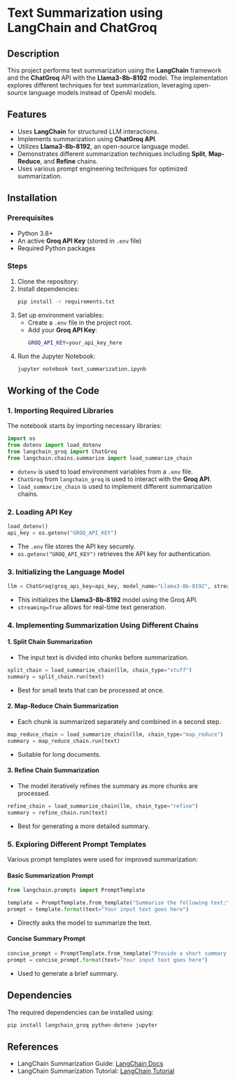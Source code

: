 # Text Summarization using LangChain and ChatGroq

## Description
This project performs text summarization using the **LangChain** framework and the **ChatGroq** API with the **Llama3-8b-8192** model. The implementation explores different techniques for text summarization, leveraging open-source language models instead of OpenAI models.

## Features
- Uses **LangChain** for structured LLM interactions.
- Implements summarization using **ChatGroq API**.
- Utilizes **Llama3-8b-8192**, an open-source language model.
- Demonstrates different summarization techniques including **Split**, **Map-Reduce**, and **Refine** chains.
- Uses various prompt engineering techniques for optimized summarization.

## Installation
### Prerequisites
- Python 3.8+
- An active **Groq API Key** (stored in `.env` file)
- Required Python packages

### Steps
1. Clone the repository:
2. Install dependencies:
   ```sh
   pip install -r requirements.txt
   ```
3. Set up environment variables:
   - Create a `.env` file in the project root.
   - Add your **Groq API Key**:
     ```sh
     GROQ_API_KEY=your_api_key_here
     ```
4. Run the Jupyter Notebook:
   ```sh
   jupyter notebook text_summarization.ipynb
   ```

## Working of the Code
### 1. Importing Required Libraries
The notebook starts by importing necessary libraries:
```python
import os
from dotenv import load_dotenv
from langchain_groq import ChatGroq
from langchain.chains.summarize import load_summarize_chain
```
- `dotenv` is used to load environment variables from a `.env` file.
- `ChatGroq` from `langchain_groq` is used to interact with the **Groq API**.
- `load_summarize_chain` is used to implement different summarization chains.

### 2. Loading API Key
```python
load_dotenv()
api_key = os.getenv("GROQ_API_KEY")
```
- The `.env` file stores the API key securely.
- `os.getenv("GROQ_API_KEY")` retrieves the API key for authentication.

### 3. Initializing the Language Model
```python
llm = ChatGroq(groq_api_key=api_key, model_name="Llama3-8b-8192", streaming=True)
```
- This initializes the **Llama3-8b-8192** model using the Groq API.
- `streaming=True` allows for real-time text generation.

### 4. Implementing Summarization Using Different Chains
#### **1. Split Chain Summarization**
- The input text is divided into chunks before summarization.
```python
split_chain = load_summarize_chain(llm, chain_type="stuff")
summary = split_chain.run(text)
```
- Best for small texts that can be processed at once.

#### **2. Map-Reduce Chain Summarization**
- Each chunk is summarized separately and combined in a second step.
```python
map_reduce_chain = load_summarize_chain(llm, chain_type="map_reduce")
summary = map_reduce_chain.run(text)
```
- Suitable for long documents.

#### **3. Refine Chain Summarization**
- The model iteratively refines the summary as more chunks are processed.
```python
refine_chain = load_summarize_chain(llm, chain_type="refine")
summary = refine_chain.run(text)
```
- Best for generating a more detailed summary.

### 5. Exploring Different Prompt Templates
Various prompt templates were used for improved summarization:

#### **Basic Summarization Prompt**
```python
from langchain.prompts import PromptTemplate

template = PromptTemplate.from_template("Summarize the following text:\n{text}")
prompt = template.format(text="Your input text goes here")
```
- Directly asks the model to summarize the text.

#### **Concise Summary Prompt**
```python
concise_prompt = PromptTemplate.from_template("Provide a short summary:\n{text}")
prompt = concise_prompt.format(text="Your input text goes here")
```
- Used to generate a brief summary.

## Dependencies
The required dependencies can be installed using:
```sh
pip install langchain_groq python-dotenv jupyter
```

## References
- LangChain Summarization Guide: [LangChain Docs](https://python.langchain.com/v0.1/docs/use_cases/summarization/)
- LangChain Summarization Tutorial: [LangChain Tutorial](https://python.langchain.com/docs/tutorials/summarization/)

